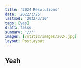```yaml
---
title: '2024 Resolutions'
date: '2022/2/25'
lastmod: '2022/3/10'
tags: [yes]
draft: false
summary: '///'
images: [/static/images/2024.jpg]
layout: PostLayout
---
```


## Yeah
